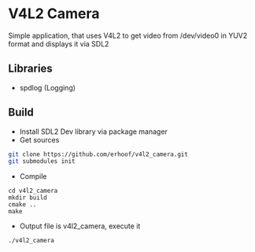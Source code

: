 # V4L2 Camera

Simple application, that uses V4L2 to get video from /dev/video0 in YUV2 format and displays it via SDL2

## Libraries
- spdlog (Logging)

## Build
- Install SDL2 Dev library via package manager
- Get sources
```bash
git clone https://github.com/erhoof/v4l2_camera.git
git submodules init
```
- Compile
```
cd v4l2_camera
mkdir build
cmake ..
make
```
- Output file is v4l2_camera, execute it
```bash
./v4l2_camera
```

